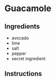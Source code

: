 # Guacamole
## Ingredients 
* avocado 
* lime 
* salt
* pepper
* secret ingredient 
## Instructions 

